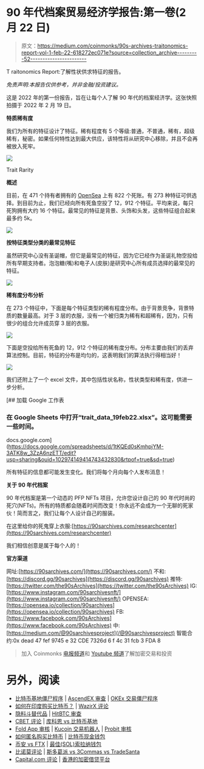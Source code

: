 # 90 年代档案贸易经济学报告:第一卷(2 月 22 日)

> 原文：<https://medium.com/coinmonks/90s-archives-traitonomics-report-vol-1-feb-22-618272ec071e?source=collection_archive---------52----------------------->

T raitonomics Report:了解性状供求特征的报告。

*免责声明:本报告仅供参考，并非金融/投资建议。*

这是 2022 年的第一份报告，旨在让每个人了解 90 年代的档案经济学。这张快照拍摄于 2022 年 2 月 19 日。

**特质稀有度**

我们为所有的特征设计了特征。稀有程度有 5 个等级:普通，不普通，稀有，超级稀有，秘密。如果任何特性达到最大供应，该特性将从研究中心移除，并且不会再被放入死牢。

![](img/98d681ed4e7e987821fd01ecbee023e0.png)

Trait Rarity

**概述**

目前，在 471 个持有者拥有的 [OpenSea](https://opensea.io/collection/90sarchives) 上有 822 个死账。有 273 种特征可供选择。到目前为止，我们已经向所有死鱼空投了 12，912 个特征。平均来说，每只死狗拥有大约 16 个特征。最常见的特征是背景、头饰和头发，这些特征组合起来最多约 5k。

![](img/c08f1c489ddaf282550f329199c13a06.png)

**按特征类型分类的最常见特征**

虽然研究中心没有圣诞帽，但它是最常见的特征，因为它已经作为圣诞礼物空投给所有早期支持者。泡泡糖(嘴)和电子人(皮肤)是研究中心所有成员选择的最常见的特征。

![](img/2602f8a0ab727d977a954d73cb935a69.png)

**稀有度分布分析**

在 273 个特征中，下面是每个特征类型的稀有程度分布。由于背景竞争，背景特质的数量最高。对于 3 层的衣服，没有一个被归类为稀有和超稀有，因为，只有很少的组合允许成员穿 3 层的衣服。

![](img/411d924facdf714b6cbc012249a1d4da.png)

下面是空投给所有死鱼的 12，912 个特征的稀有度分布。分布主要由我们的丢弃算法控制。目前，特征的分布是均匀的，这表明我们的算法执行得相当好！

![](img/7e9d3bab587d41d6a776ec9e6ae99674.png)

我们还附上了一个 excel 文件，其中包括性状名称，性状类型和稀有度，供进一步分析。

 [## 加载 Google 工作表

### 在 Google Sheets 中打开“trait_data_19feb22.xlsx”。这可能需要一些时间。

docs.google.com](https://docs.google.com/spreadsheets/d/1tKQEd0sKmhpjYM-3ATK8w_3ZzA6nzETT/edit?usp=sharing&ouid=102974149414743432830&rtpof=true&sd=true) 

所有特征的信息都可能发生变化。我们将每个月向每个人发布消息！

**关于 90 年代档案**

90 年代档案是第一个动态的 PFP NFTs 项目，允许您设计自己的 90 年代时尚的死穴(NFTs)。所有的特质都会随着时间而改变！你永远不会成为一个无聊的死家伙！简而言之，我们让每个人设计自己的服装。

在这里给你的死鬼穿上衣服:[https://90sarchives.com/researchcenter](https://90sarchives.com/researchcenter)

我们相信创意是属于每个人的！

**官方渠道**

网址:[https://90sarchives.com/](https://90sarchives.com/)
不和:[https://discord.gg/90sarchives](https://discord.gg/90sarchives)
推特:[https://twitter.com/the90sArchives](https://twitter.com/the90sArchives)
IG:[https://www.instagram.com/90sarchivesnft/](https://www.instagram.com/90sarchivesnft/)
OPENSEA:[https://opensea.io/collection/90sarchives](https://opensea.io/collection/90sarchives)
FB:[https://www.facebook.com/90sArchives](https://www.facebook.com/90sArchives)
中:[https://medium.com/@90sarchivesproject](/@90sarchivesproject)
智能合约:0x dead 47 fef 9745 e 32 CDE 7326d 6 f 4c 31 fcb 3 FDA 8

> 加入 Coinmonks [电报频道](https://t.me/coincodecap)和 [Youtube 频道](https://www.youtube.com/c/coinmonks/videos)了解加密交易和投资

# 另外，阅读

*   [比特币基地僵尸程序](/coinmonks/coinbase-bots-ac6359e897f3) | [AscendEX 审查](/coinmonks/ascendex-review-53e829cf75fa) | [OKEx 交易僵尸程序](/coinmonks/okex-trading-bots-234920f61e60)
*   [如何在印度购买比特币？](/coinmonks/buy-bitcoin-in-india-feb50ddfef94) | [WazirX 评论](/coinmonks/wazirx-review-5c811b074f5b)
*   [隐料斗替代品](/coinmonks/cryptohopper-alternatives-d67287b16d27) | [HitBTC 审查](/coinmonks/hitbtc-review-c5143c5d53c2)
*   [CBET 评论](https://coincodecap.com/cbet-casino-review) | [库科恩 vs 比特币基地](https://coincodecap.com/kucoin-vs-coinbase)
*   [Fold App 审核](https://coincodecap.com/fold-app-review) | [Kucoin 交易机器人](/coinmonks/kucoin-trading-bot-automate-your-trades-8cf0ca2138e0) | [Probit 审核](https://coincodecap.com/probit-review)
*   [如何匿名购买比特币](https://coincodecap.com/buy-bitcoin-anonymously) | [比特币现金钱包](https://coincodecap.com/bitcoin-cash-wallets)
*   [币安 vs FTX](https://coincodecap.com/binance-vs-ftx) | [最佳(SOL)索拉纳钱包](https://coincodecap.com/solana-wallets)
*   [比诺莫评论](https://coincodecap.com/binomo-review) | [斯多葛派 vs 3Commas vs TradeSanta](https://coincodecap.com/stoic-vs-3commas-vs-tradesanta)
*   [Capital.com 评论](https://coincodecap.com/capital-com-review) | [香港的加密借贷平台](https://coincodecap.com/crypto-lending-hong-kong)